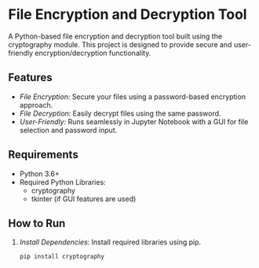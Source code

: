 # File Encryption and Decryption Tool

A Python-based file encryption and decryption tool built using the cryptography module. This project is designed to provide secure and user-friendly encryption/decryption functionality.

## Features
- *File Encryption:* Secure your files using a password-based encryption approach.
- *File Decryption:* Easily decrypt files using the same password.
- *User-Friendly:* Runs seamlessly in Jupyter Notebook with a GUI for file selection and password input.

## Requirements
- Python 3.6+
- Required Python Libraries:
  - cryptography
  - tkinter (if GUI features are used)

## How to Run
1. *Install Dependencies*: Install required libraries using pip.
   ```bash
   pip install cryptography
